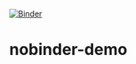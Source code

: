 [![Binder](https://mybinder.org/badge_logo.svg)](https://mybinder.org/v2/gh/dsmits/nobinder-demo/HEAD)

# nobinder-demo
